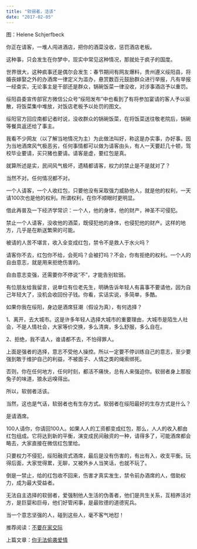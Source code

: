 ```yaml
---
title: "软弱者，活该"
date: "2017-02-05"
---
```


图：Helene Schjerfbeck

你正在请客，一堆人闯进酒店，把你的酒菜没收，惩罚酒店老板。  

这种事，只会发生在你梦中，现实中常见这种情况，那就处于疯子的国度。

世界很大，这种疯事还是偶尔会发生：春节期间有网友爆料，贵州遵义绥阳县，将婚丧嫁娶之外的办酒席一律定义为滥办，悬赏数百元鼓励群众进行举报，凡有举报一经查实，无论事主是干部还是群众，锅碗饭菜一律没收，对涉事酒店予以重罚。

绥阳县委宣传部官方微信公众号“绥阳发布”中也看到了有将参加宴请的客人予以驱散，将饭菜集中堆放，对饭店老板予以处罚的图文。

绥阳官方回应南都记者时说，没收群众的锅碗饭菜，在将饭菜送往敬老院后，锅碗等餐具返还给了事主。

我看不少网友（以了解当地情况为主）为此做法叫好，称这是办实事，办好事。因为当地酒席风气极恶劣，任何事情都可以做为请客由头，有人一天要赶几十顿，驾校毕业要请，买只猪也要请。请客是虚，要红包是真。

就算所述是实，民间风气极坏，遗精都请客，权力的禁止是不是就对了？

当然不对。任何情况都不对。

一个人请客，一个人收红包，只要他没有采取强力威胁他人，就是他的权利，一天请100次也是他的权利。所谓权利，在你不顺眼时更明显。

借此再普及一下经济学常识：一个人，他的身体，他的财产，神圣不可侵犯。

禁止一个人请客，没收他的酒菜，既侵犯他的身体，也侵犯他的财产。这样的地方，几乎是在断送繁荣的可能。

被请的人苦不堪言，收入全变成红包，禁令不是救人于水火吗？  

请客你不去，红包你不给，会死吗？会被打吗？不会，你有拒绝的权利。一个人的自由意志，就是用来拒绝伤害的。

自由意志变强，还需要你不停说“不”，才能告别软弱。

有位朋友给我留言，说单位有位老先生，明确告诉年轻人有喜事不要请他，因为自己年轻大了，没机会收回份子钱。你看，实话实说，多简单，多酷。

如果你我在绥阳，身边是酒席狂潮（假设为真），有何选择？  

1、离开，去大城市。这是许多年轻人选择大城市的重要理由，大城市是陌生人社会，不是人情社会，大家等价交换，多么清爽，多么舒服，多么自在。

2、拒绝，我不请人，谁请都不去，不怕得罪人。

上面是强者的选择，意志不受他人操控。所以一定要不停训练自己的意志，至少要强到敢于维护自己的利益，不被面子、人情之类的绳索绑死。  

否则，你在任何地方，任何时刻，都活不痛快，总有人来强迫你。软弱者身上那股兔子的味道，狼永远嗅得出。

所以，软弱者活该。

当然，这也是气话，软弱者也有生存方式。软弱者在绥阳最好的生存方式是什么？

是请酒席。

100人请你，你请回100人。如果人人的工资都变成红包，那么，人人的收入都由红包组成。它将达到新的平衡，演变成民间融资的一种，请得多了，可能酒席都会略去，大家直接在微信红包里给。

只要权力不侵犯，绥阳融资式酒席，最后是没有伤害的，有出有入，收支平衡。玩得后面，大家觉得累，无聊，又被外乡人当笑话，也就不玩了。

倒是一禁止，给的红包收不回来，伤害才真实发生，禁令前办酒席的人，借助权力，成为最大受益者。

无法自主选择的软弱者，爱强制他人生活的伪善者，他们是共生关系，互相养活对方，是巨婴和巨母，他们好管闲事，是最败德的道德宪兵。

当一个意志坚强的人，碰到这些人，毫不客气地怼！

推荐阅读：[不要在家交际](http://mp.weixin.qq.com/s?__biz=MjM5NDU0Mjk2MQ==&mid=2651622703&idx=1&sn=fa20110e8f4a6bba88584ecd81ed090c&chksm=bd7e09318a0980275bedf41c39c6c5f0ed2f34abf2c8e88431c6bb1fee5174e2b8aa0d47945e&scene=21#wechat_redirect)

上篇文章：[你无法偷袭爱情](http://mp.weixin.qq.com/s?__biz=MjM5NDU0Mjk2MQ==&mid=2651622724&idx=1&sn=4b2854b86fca4121c797e9f84348bda2&chksm=bd7e095a8a09804ce6389b06ef4865ee6dd3fa6d673efd9724e6b41a81b6a9047c3b79720d36&scene=21#wechat_redirect)
